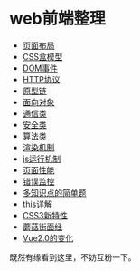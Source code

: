web前端整理
===
* [页面布局](https://github.com/XinLi96/VueTest/blob/master/前端整理/页面布局.md)
* [CSS盒模型](https://github.com/XinLi96/VueTest/blob/master/前端整理/CSS盒模型.md)
* [DOM事件](https://github.com/XinLi96/VueTest/blob/master/前端整理/DOM事件.md)
* [HTTP协议](https://github.com/XinLi96/VueTest/blob/master/前端整理/HTTP协议.md)
* [原型链](https://github.com/XinLi96/VueTest/blob/master/前端整理/原型链.md)
* [面向对象](https://github.com/XinLi96/VueTest/blob/master/前端整理/面向对象.md)
* [通信类](https://github.com/XinLi96/VueTest/blob/master/前端整理/通信类.md)
* [安全类](https://github.com/XinLi96/VueTest/blob/master/前端整理/安全类.md)
* [算法类](https://github.com/XinLi96/VueTest/blob/master/前端整理/算法类.md)
* [渲染机制](https://github.com/XinLi96/VueTest/blob/master/前端整理/渲染机制.md)
* [js运行机制](https://github.com/XinLi96/VueTest/blob/master/前端整理/js运行机制.md)
* [页面性能](https://github.com/XinLi96/VueTest/blob/master/前端整理/页面性能.md)
* [错误监控](https://github.com/XinLi96/VueTest/blob/master/前端整理/错误监控.md)
* [多知识点的简单题](https://github.com/XinLi96/VueTest/blob/master/前端整理/多知识点的简单题.md)
* [this详解](https://github.com/XinLi96/VueTest/blob/master/前端整理/this分析.md)
* [CSS3新特性](https://github.com/XinLi96/VueTest/blob/master/前端整理/CSS3新特性.md)
* [蘑菇街面经](https://github.com/XinLi96/VueTest/blob/master/前端整理/蘑菇街面经.md)
* [Vue2.0的变化](https://github.com/XinLi96/VueTest/blob/master/前端整理/vue2.0的变化.md)

既然有缘看到这里，不妨互粉一下。
